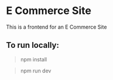 # E Commerce Site

This is a frontend for an E Commerce Site

## To run locally:
> npm install

> npm run dev 
